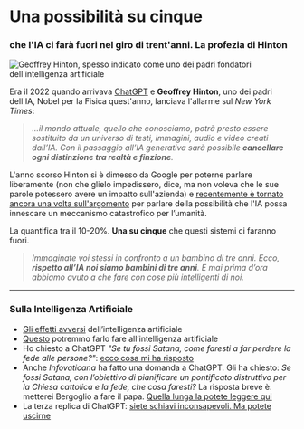 # Una possibilità su cinque

### che l'IA ci farà fuori nel giro di trent'anni. La profezia di Hinton

![Geoffrey Hinton, spesso indicato come uno dei padri fondatori dell'intelligenza artificiale](hinton.jpg)

Era il 2022 quando arrivava [ChatGPT](/articles/2024-11-02-chatgpt-schiavitu.html) e **Geoffrey Hinton**, uno dei padri dell'IA, Nobel per la Fisica quest'anno, lanciava l'allarme sul *New York Times*:

> *...il mondo attuale, quello che conosciamo, potrà presto essere sostituito da un universo di testi, immagini, audio e video creati dall’IA. Con il passaggio all’IA generativa sarà possibile **cancellare ogni distinzione tra realtà e finzione**.*

L'anno scorso Hinton si è dimesso da Google per poterne parlare liberamente (non che glielo impedissero, dice, ma non voleva che le sue parole potessero avere un impatto sull'azienda) e [recentemente è tornato ancora una volta sull'argomento](https://innovazione.tiscali.it/intelligenza-artificiale/articoli/geoffrey-hinton-allarme-intelligenza-artificiale/) per parlare della possibilità che l'IA possa innescare un meccanismo catastrofico per l’umanità.

La quantifica tra il 10-20%. **Una su cinque** che questi sistemi ci faranno fuori.

> *Immaginate voi stessi in confronto a un bambino di tre anni. Ecco, **rispetto all’IA noi siamo bambini di tre anni**. E mai prima d’ora abbiamo avuto a che fare con cose più intelligenti di noi.*

---

### Sulla Intelligenza Artificiale
- [Gli effetti avversi](/articles/2024-06-14-imperativo-tecnologico.html) dell’intelligenza artificiale
- [Questo](/articles/2023-10-09-fallo-fare-alla-ai.html) potremmo farlo fare all’intelligenza artificiale
- Ho chiesto a ChatGPT *"Se tu fossi Satana, come faresti a far perdere la fede alle persone?"*: [ecco cosa mi ha risposto](/articles/2024-09-12-chatgpt-satana.html)
- Anche *Infovaticana* ha fatto una domanda a ChatGPT. Gli ha chiesto: *Se fossi Satana, con l’obiettivo di pianificare un pontificato distruttivo per la Chiesa cattolica e la fede, che cosa faresti?* La risposta breve è: metterei Bergoglio a fare il papa. [Quella lunga la potete leggere qui](/articles/2024-10-15-chatgpt-bergoglio-papa.html)
- La terza replica di ChatGPT: [siete schiavi inconsapevoli. Ma potete uscirne](/articles/2024-11-02-chatgpt-schiavitu.html)